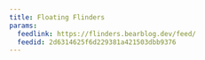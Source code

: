 ```yaml
---
title: Floating Flinders
params:
  feedlink: https://flinders.bearblog.dev/feed/
  feedid: 2d6314625f6d229381a421503dbb9376
---
```

